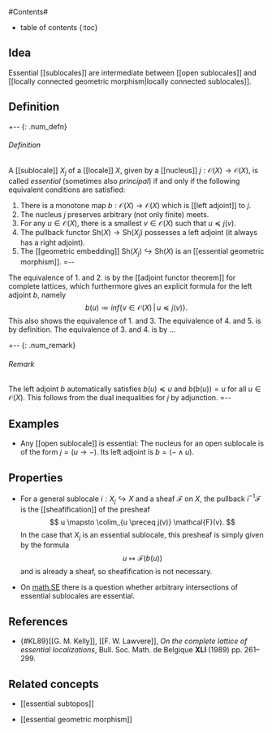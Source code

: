 #Contents#
* table of contents
{:toc}

## Idea

Essential [[sublocales]] are intermediate between [[open sublocales]] and [[locally connected geometric morphism|locally connected sublocales]].

## Definition

+-- {: .num_defn}
###### Definition
A [[sublocale]] $X_j$ of a [[locale]] $X$, given by a [[nucleus]] $j : \mathcal{O}(X) \to \mathcal{O}(X)$, is called *essential* (sometimes also *principal*) if and only if the following equivalent conditions are satisfied:

1. There is a monotone map $b : \mathcal{O}(X) \to \mathcal{O}(X)$ which is [[left adjoint]] to $j$.
2. The nucleus $j$ preserves arbitrary (not only finite) meets.
3. For any $u \in \mathcal{O}(X)$, there is a smallest $v \in \mathcal{O}(X)$ such that $u \preceq j(v)$.
4. The pullback functor $\mathrm{Sh}(X) \to \mathrm{Sh}(X_j)$ possesses a left adjoint (it always has a right adjoint).
5. The [[geometric embedding]] $\mathrm{Sh}(X_j) \hookrightarrow \mathrm{Sh}(X)$ is an [[essential geometric morphism]].
=--

The equivalence of 1. and 2. is by the [[adjoint functor theorem]] for complete lattices, which furthermore gives an explicit formula for the left adjoint $b$, namely
$$ b(u) \coloneqq inf \{ v \in \mathcal{O}(X) \,|\, u \preceq j(v) \}. $$
This also shows the equivalence of 1. and 3. The equivalence of 4. and 5. is by definition. The equivalence of 3. and 4. is by ...

+-- {: .num_remark}
###### Remark
The left adjoint $b$ automatically satisfies $b(u) \preceq u$ and $b(b(u)) = u$ for all $u \in \mathcal{O}(X)$. This follows from the dual inequalities for $j$ by adjunction.
=--


## Examples

* Any [[open sublocale]] is essential: The nucleus for an open sublocale is of the form $j = (u \rightarrow -)$. Its left adjoint is $b = (- \wedge u)$.


## Properties

* For a general sublocale $i : X_j \hookrightarrow X$ and a sheaf $\mathcal{F}$ on $X$, the pullback $i^{-1} \mathcal{F}$ is the [[sheafification]] of the presheaf
$$ u \mapsto \colim_{u \preceq j(v)} \mathcal{F}(v). $$
In the case that $X_j$ is an essential sublocale, this presheaf is simply given by the formula
$$ u \mapsto \mathcal{F}(b(u)) $$
and is already a sheaf, so sheafification is not necessary.

* On [math.SE](http://math.stackexchange.com/questions/1776136/are-intersections-of-essential-sublocales-essential) there is a question whether arbitrary intersections of essential sublocales are essential.
 

## References

* {#KL89}[[G. M. Kelly]], [[F. W. Lawvere]], _On the complete lattice of essential localizations_, Bull. Soc. Math. de Belgique **XLI** (1989) pp. 261–299.


## Related concepts

* [[essential subtopos]]

* [[essential geometric morphism]]